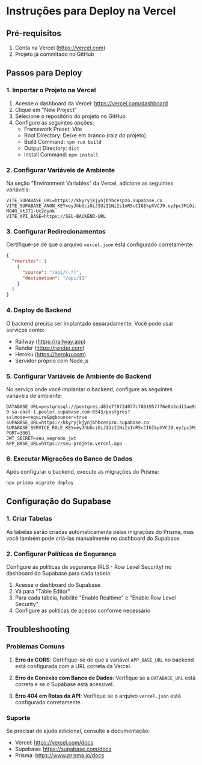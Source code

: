 # Instruções para Deploy na Vercel

## Pré-requisitos

1. Conta na Vercel (https://vercel.com)
2. Projeto já commitado no GitHub

## Passos para Deploy

### 1. Importar o Projeto na Vercel

1. Acesse o dashboard da Vercel: https://vercel.com/dashboard
2. Clique em "New Project"
3. Selecione o repositório do projeto no GitHub
4. Configure as seguintes opções:
   - Framework Preset: Vite
   - Root Directory: Deixe em branco (raiz do projeto)
   - Build Command: `npm run build`
   - Output Directory: `dist`
   - Install Command: `npm install`

### 2. Configurar Variáveis de Ambiente

Na seção "Environment Variables" da Vercel, adicione as seguintes variáveis:

```
VITE_SUPABASE_URL=https://kkyryjkjynjbhbcespzo.supabase.co
VITE_SUPABASE_ANON_KEY=eyJhbGciOiJIUzI1NiIsInR5cCI6IkpXVCJ9.eyJpc3MiOiJzdXBhYmFzZSIsInJlZiI6ImtreXJ5amtqeW5qYmhiY2VzcHpvIiwicm9sZSI6ImFub24iLCJpYXQiOjE3NjEyNTI4ODcsImV4cCI6MjA3NjgyODg4N30.jAqPEJmd5lvwn_3jFKBRY0OQ-MO4R_VtJ71-Uc2dynk
VITE_API_BASE=https://SEU-BACKEND-URL
```

### 3. Configurar Redirecionamentos

Certifique-se de que o arquivo `vercel.json` está configurado corretamente:

```json
{
  "rewrites": [
    {
      "source": "/api/(.*)",
      "destination": "/api/$1"
    }
  ]
}
```

### 4. Deploy do Backend

O backend precisa ser implantado separadamente. Você pode usar serviços como:
- Railway (https://railway.app)
- Render (https://render.com)
- Heroku (https://heroku.com)
- Servidor próprio com Node.js

### 5. Configurar Variáveis de Ambiente do Backend

No serviço onde você implantar o backend, configure as seguintes variáveis de ambiente:

```
DATABASE_URL=postgresql://postgres.d83e7f0734077cf861957776e0b3cd13ae93d874@aws-0-sa-east-1.pooler.supabase.com:6543/postgres?sslmode=require&pgbouncer=true
SUPABASE_URL=https://kkyryjkjynjbhbcespzo.supabase.co
SUPABASE_SERVICE_ROLE_KEY=eyJhbGciOiJIUzI1NiIsInR5cCI6IkpXVCJ9.eyJpc3MiOiJzdXBhYmFzZSIsInJlZiI6ImtreXJ5amtqeW5qYmhiY2VzcHpvIiwicm9sZSI6InNlcnZpY2Vfcm9sZSIsImlhdCI6MTc2MTI1Mjg4NywiZXhwIjoyMDc2ODI4ODg3fQ.9J9u7V5b5b5b5b5b5b5b5b5b5b5b5b5b5b5b5b5b5
PORT=3001
JWT_SECRET=seu_segredo_jwt
APP_BASE_URL=https://seu-projeto.vercel.app
```

### 6. Executar Migrações do Banco de Dados

Após configurar o backend, execute as migrações do Prisma:

```bash
npx prisma migrate deploy
```

## Configuração do Supabase

### 1. Criar Tabelas

As tabelas serão criadas automaticamente pelas migrações do Prisma, mas você também pode criá-las manualmente no dashboard do Supabase.

### 2. Configurar Políticas de Segurança

Configure as políticas de segurança (RLS - Row Level Security) no dashboard do Supabase para cada tabela:

1. Acesse o dashboard do Supabase
2. Vá para "Table Editor"
3. Para cada tabela, habilite "Enable Realtime" e "Enable Row Level Security"
4. Configure as políticas de acesso conforme necessário

## Troubleshooting

### Problemas Comuns

1. **Erro de CORS**: Certifique-se de que a variável `APP_BASE_URL` no backend está configurada com a URL correta da Vercel.

2. **Erro de Conexão com Banco de Dados**: Verifique se a `DATABASE_URL` está correta e se o Supabase está acessível.

3. **Erro 404 em Rotas da API**: Verifique se o arquivo `vercel.json` está configurado corretamente.

### Suporte

Se precisar de ajuda adicional, consulte a documentação:
- Vercel: https://vercel.com/docs
- Supabase: https://supabase.com/docs
- Prisma: https://www.prisma.io/docs